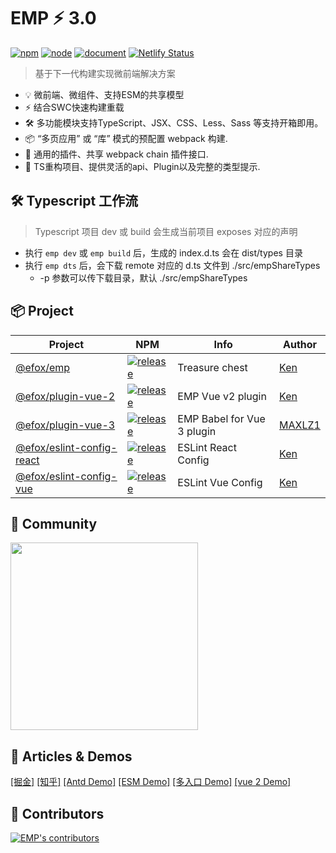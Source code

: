 # EMP ⚡ 3.0
<a href="https://www.npmjs.com/package/@efox/emp"><img src="https://img.shields.io/npm/v/@efox/emp.svg" alt="npm"></a>
<a href="https://emp2.netlify.app"><img src="https://img.shields.io/node/v/@efox/emp.svg" alt="node"></a>
<a href="https://emp2.netlify.app"><img src="https://img.shields.io/badge/EMP.Document-v2-blue" alt="document"></a>
[![Netlify Status](https://api.netlify.com/api/v1/badges/bc7171f1-19e3-47df-9728-9bf50906475a/deploy-status)](https://app.netlify.com/sites/emp2/deploys)

> 基于下一代构建实现微前端解决方案
+ 💡 微前端、微组件、支持ESM的共享模型
+ ⚡️ 结合SWC快速构建重载
+ 🛠️ 多功能模块支持TypeScript、JSX、CSS、Less、Sass 等支持开箱即用。
+ 📦 “多页应用” 或 “库” 模式的预配置 webpack 构建.
+ 🔩 通用的插件、共享 webpack chain 插件接口.
+ 🔑 TS重构项目、提供灵活的api、Plugin以及完整的类型提示.

## 🛠️ Typescript 工作流
> Typescript 项目 dev 或 build 会生成当前项目 exposes 对应的声明
+ 执行 `emp dev` 或 `emp build` 后，生成的 index.d.ts 会在 dist/types 目录
+ 执行 `emp dts` 后，会下载 remote 对应的 d.ts 文件到 ./src/empShareTypes
  + -p 参数可以传下载目录，默认 ./src/empShareTypes

## 📦 Project
|Project|NPM|Info|Author|
|---|---|---|---|
|[@efox/emp](packages/emp)|[![release](https://img.shields.io/npm/v/@efox/emp.svg)](https://www.npmjs.com/package/@efox/emp)|Treasure chest|[Ken](https://github.com/ckken)|
|[@efox/plugin-vue-2](packages/plugin-vue-2)|[![release](https://img.shields.io/npm/v/@efox/plugin-vue-2)](https://www.npmjs.com/package/@efox/plugin-vue-2)| EMP Vue v2 plugin|[Ken](https://github.com/ckken)|
|[@efox/plugin-vue-3](packages/plugin-vue-3)|[![release](https://img.shields.io/npm/v/@efox/plugin-vue-3)](https://www.npmjs.com/package/@efox/plugin-vue-3)| EMP Babel for Vue 3 plugin|[MAXLZ1](https://github.com/MAXLZ1)|
|[@efox/eslint-config-react](packages/eslint-config-react)|[![release](https://img.shields.io/npm/v/@efox/eslint-config-react.svg)](https://www.npmjs.com/package/@efox/eslint-config-react)|ESLint React Config|[Ken](https://github.com/ckken)|
|[@efox/eslint-config-vue](packages/eslint-config-vue)|[![release](https://img.shields.io/npm/v/@efox/eslint-config-vue.svg)](https://www.npmjs.com/package/@efox/eslint-config-vue)|ESLint Vue Config|[Ken](https://github.com/ckken)|


## 👬 Community

<img src="docs/img/contact_me_qr.png" width="300" />

## 📖 Articles & Demos
<a href="https://juejin.cn/user/483440843559406/posts">[掘金]</a>
<a href="https://www.zhihu.com/column/efoxteam">[知乎]</a>
<a href="projects/antd-base">[Antd Demo]</a>
<a href="projects/demo">[ESM Demo]</a>
<a href="projects/multi-entries-app">[多入口 Demo]</a>
<a href="projects/vue-2-base">[vue 2 Demo]</a>

## 👬 Contributors
<a href="https://github.com/efoxTeam/emp/graphs/contributors">
  <img src="https://contrib.rocks/image?repo=efoxTeam/emp" alt="EMP's contributors" />
</a>
